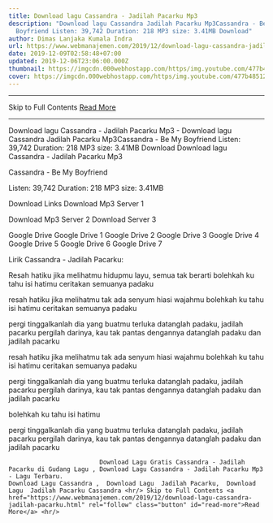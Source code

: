 ```yaml
---
title: Download lagu Cassandra - Jadilah Pacarku Mp3
description: "Download lagu Cassandra Jadilah Pacarku Mp3Cassandra - Be My
  Boyfriend Listen: 39,742 Duration: 218 MP3 size: 3.41MB Download"
author: Dimas Lanjaka Kumala Indra
url: https://www.webmanajemen.com/2019/12/download-lagu-cassandra-jadilah-pacarku.html
date: 2019-12-09T02:58:48+07:00
updated: 2019-12-06T23:06:00.000Z
thumbnail: https://imgcdn.000webhostapp.com/https/img.youtube.com/477b48512aab98259a1724b5ce30137a.jpeg
cover: https://imgcdn.000webhostapp.com/https/img.youtube.com/477b48512aab98259a1724b5ce30137a.jpeg
---
```


<hr/> Skip to Full Contents <a href="https://www.webmanajemen.com/2019/12/download-lagu-cassandra-jadilah-pacarku.html" rel="follow" class="button" id="read-more">Read More</a> <hr/> Download lagu Cassandra - Jadilah Pacarku Mp3 - Download lagu Cassandra Jadilah Pacarku Mp3Cassandra - Be My Boyfriend Listen: 39,742 Duration: 218 MP3 size: 3.41MB Download Download lagu Cassandra - Jadilah Pacarku Mp3

Cassandra - Be My Boyfriend

  Listen: 39,742 
  Duration: 218 
  MP3 size: 3.41MB 

  Download Links 
  Download Mp3 Server 1 

  Download Mp3 Server 2 
  Download Server 3 


  Google Drive   Google Drive 1 
  Google Drive 2 
  Google Drive 3 
  Google Drive 4 
  Google Drive 5 
  Google Drive 6 
  Google Drive 7 


                             
Lirik Cassandra - Jadilah Pacarku:
                             
Resah hatiku jika melihatmu
  hidupmu layu, semua tak berarti
  bolehkah ku tahu isi hatimu
  ceritakan semuanya padaku
  
  resah hatiku jika melihatmu
  tak ada senyum hiasi wajahmu
  bolehkah ku tahu isi hatimu
  ceritakan semuanya padaku
  
  pergi tinggalkanlah dia yang buatmu terluka
  datanglah padaku, jadilah pacarku
  pergilah darinya, kau tak pantas dengannya
  datanglah padaku dan jadilah pacarku
  
  resah hatiku jika melihatmu
  tak ada senyum hiasi wajahmu
  bolehkah ku tahu isi hatimu
  ceritakan semuanya padaku
  
  pergi tinggalkanlah dia yang buatmu terluka
  datanglah padaku, jadilah pacarku
  pergilah darinya, kau tak pantas dengannya
  datanglah padaku dan jadilah pacarku
  
  bolehkah ku tahu isi hatimu
  
  pergi tinggalkanlah dia yang buatmu terluka
  datanglah padaku, jadilah pacarku
  pergilah darinya, kau tak pantas dengannya
  datanglah padaku dan jadilah pacarku                                 
                                 
                             Download Lagu Gratis Cassandra - Jadilah Pacarku di Gudang Lagu , Download Lagu Cassandra - Jadilah Pacarku Mp3 - Lagu Terbaru.                                                         Download Lagu Cassandra ,  Download Lagu  Jadilah Pacarku,  Download Lagu  Jadilah Pacarku Cassandra <hr/> Skip to Full Contents <a href="https://www.webmanajemen.com/2019/12/download-lagu-cassandra-jadilah-pacarku.html" rel="follow" class="button" id="read-more">Read More</a> <hr/>